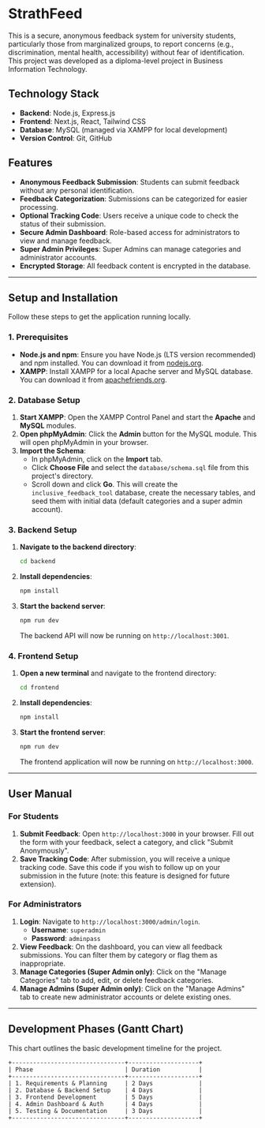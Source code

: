 # StrathFeed

This is a secure, anonymous feedback system for university students, particularly those from marginalized groups, to report concerns (e.g., discrimination, mental health, accessibility) without fear of identification. This project was developed as a diploma-level project in Business Information Technology.

## Technology Stack

- **Backend**: Node.js, Express.js
- **Frontend**: Next.js, React, Tailwind CSS
- **Database**: MySQL (managed via XAMPP for local development)
- **Version Control**: Git, GitHub

## Features

- **Anonymous Feedback Submission**: Students can submit feedback without any personal identification.
- **Feedback Categorization**: Submissions can be categorized for easier processing.
- **Optional Tracking Code**: Users receive a unique code to check the status of their submission.
- **Secure Admin Dashboard**: Role-based access for administrators to view and manage feedback.
- **Super Admin Privileges**: Super Admins can manage categories and administrator accounts.
- **Encrypted Storage**: All feedback content is encrypted in the database.

---

## Setup and Installation

Follow these steps to get the application running locally.

### 1. Prerequisites

- **Node.js and npm**: Ensure you have Node.js (LTS version recommended) and npm installed. You can download it from [nodejs.org](https://nodejs.org/).
- **XAMPP**: Install XAMPP for a local Apache server and MySQL database. You can download it from [apachefriends.org](https://www.apachefriends.org/index.html).

### 2. Database Setup

1.  **Start XAMPP**: Open the XAMPP Control Panel and start the **Apache** and **MySQL** modules.
2.  **Open phpMyAdmin**: Click the **Admin** button for the MySQL module. This will open phpMyAdmin in your browser.
3.  **Import the Schema**: 
    - In phpMyAdmin, click on the **Import** tab.
    - Click **Choose File** and select the `database/schema.sql` file from this project's directory.
    - Scroll down and click **Go**. This will create the `inclusive_feedback_tool` database, create the necessary tables, and seed them with initial data (default categories and a super admin account).

### 3. Backend Setup

1.  **Navigate to the backend directory**:
    ```bash
    cd backend
    ```
2.  **Install dependencies**:
    ```bash
    npm install
    ```
3.  **Start the backend server**:
    ```bash
    npm run dev
    ```
    The backend API will now be running on `http://localhost:3001`.

### 4. Frontend Setup

1.  **Open a new terminal** and navigate to the frontend directory:
    ```bash
    cd frontend
    ```
2.  **Install dependencies**:
    ```bash
    npm install
    ```
3.  **Start the frontend server**:
    ```bash
    npm run dev
    ```
    The frontend application will now be running on `http://localhost:3000`.

---

## User Manual

### For Students

1.  **Submit Feedback**: Open `http://localhost:3000` in your browser. Fill out the form with your feedback, select a category, and click "Submit Anonymously".
2.  **Save Tracking Code**: After submission, you will receive a unique tracking code. Save this code if you wish to follow up on your submission in the future (note: this feature is designed for future extension).

### For Administrators

1.  **Login**: Navigate to `http://localhost:3000/admin/login`.
    - **Username**: `superadmin`
    - **Password**: `adminpass`
2.  **View Feedback**: On the dashboard, you can view all feedback submissions. You can filter them by category or flag them as inappropriate.
3.  **Manage Categories (Super Admin only)**: Click on the "Manage Categories" tab to add, edit, or delete feedback categories.
4.  **Manage Admins (Super Admin only)**: Click on the "Manage Admins" tab to create new administrator accounts or delete existing ones.

---

## Development Phases (Gantt Chart)

This chart outlines the basic development timeline for the project.

```
+--------------------------------+--------------------+
| Phase                          | Duration           |
+--------------------------------+--------------------+
| 1. Requirements & Planning     | 2 Days             |
| 2. Database & Backend Setup    | 4 Days             |
| 3. Frontend Development        | 5 Days             |
| 4. Admin Dashboard & Auth      | 4 Days             |
| 5. Testing & Documentation     | 3 Days             |
+--------------------------------+--------------------+
```
